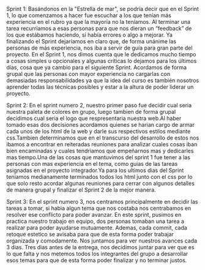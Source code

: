Sprint 1:
Basándonos en la "Estrella de mar", se podría decir que en el Sprint 1, lo que comenzamos a hacer fue escuchar a los que tenían más experiencia en el rubro ya que la mayoría no la teníamos. Al terminar una tarea recurríamos a esas personas para que nos dieran un “feedback” de los que estábamos haciendo, si había errores o algo a mejorar. Ya finalizando el Sprint dejaríamos en claro que, de forma unánime las personas de más experiencia, nos iba a servir de guía para gran parte del proyecto. En el Sprint 1, nos dimos cuenta que le dedicamos mucho tiempo a cosas simples u opcionales y algunas críticas lo dejamos para los últimos días, cosa que ya cambio para el siguiente Sprint. Acordamos de forma grupal que las personas con mayor experiencia no cargarlas con demasiadas responsabilidades ya que la idea del curso es también nosotros aprender todas las técnicas posibles y estar a la altura de poder liderar un proyecto.

Sprint 2:
En el sprint numero 2, nuestro primer paso fue decidir cual seria nuestra paleta de colores en grupo, luego tambien de forma grupal decidimos cual seria el logo que respresentaria nuestra web.Al haber tomado esas dos decisiones acordamos quienes se harian cargo de armar cada unos de los html de la web y darle sus respectivos estilos mediante css.Tambien determinamos que en el transcurso del desarrollo de estos nos ibamos a encontrar en reiteradas reuniones para analizar cuales cosas iban bien encaminadas y cuales tendriamos que empeñarnos mas y dedicarles mas tiempo.Una de las cosas que mantuvimos del sprint 1 fue tener a las personas con mas experiencia en el tema, como guias de las tareas asignadas en el proyecto integrador.Ya para los ultimos dias del Sprint teniamos medianamente terminados todos los html junto con el css por lo que solo resto acordar algunas reuniones para cerrar con algunos detalles de manera grupal y finalizar el Sprint 2 de la mejor manera.

Sprint 3:
En el sprint numero 3, nos centramos principalmente en decidir las tareas a tomar, si habia algun tema que nos costaba nos centrabamos en resolver ese conflicto para poder avanzar. En este sprint, pusimos en practica nuestro trabajo en equipo, dos personas tomaban una tarea a realizar para poder ayudarse mutuamente. Ademas, cada commit, cada retoque estetico se avisaba para que de esta forma poder trabajar organizada y comodamente. Nos juntamos para ver nuestros avances cada 3 dias. Tres dias antes de la entrega, nos decidimos juntar para ver que es lo que falta y nos metemos todos los integrantes del grupo a desarrollar esos temas para que de esta forma poder finalizar y no terminar justos.